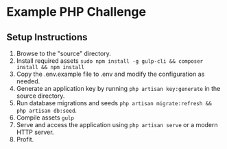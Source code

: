 # Example PHP Challenge

## Setup Instructions
1. Browse to the "source" directory.
2. Install required assets `sudo npm install -g gulp-cli && composer install && npm install`
3. Copy the .env.example file to .env and modify the configuration as needed.
4. Generate an application key by running `php artisan key:generate` in the source directory.
5. Run database migrations and seeds `php artisan migrate:refresh && php artisan db:seed`.
5. Compile assets `gulp`
6. Serve and access the application using `php artisan serve` or a modern HTTP server.
7. Profit.
